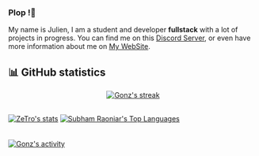 ### Plop !👋

My name is Julien, I am a student and developer **fullstack**  with a lot of projects in progress. You can find me on this [Discord Server](https://discord.gg/2Ph7nNSQPJ), or even have more information about me on [My WebSite](https://zetro.xyz/).
## 📊 GitHub statistics
  
<p align="center">
 <a href="#">
   <img alt="Gonz's streak" src="https://github-readme-streak-stats.herokuapp.com/?user=gonzyui&theme=black-ice&hide_border=true&stroke=0000&background=060A0CD0"/>
 </a>
</p>
<br/>
<a href="#">
  <img alt="ZeTro's stats" src="https://github-readme-stats.vercel.app/api?username=gonzyui&show_icons=true&count_private=true&theme=react&hide_border=true&bg_color=0D1117"/></a>
  <a href="#">
    <img alt="Subham Raoniar's Top Languages" src="https://github-readme-stats.vercel.app/api/top-langs/?username=zetro-dev&langs_count=8&count_private=true&layout=compact&theme=react&hide_border=true&bg_color=0D1117"/></a>
<br/>
<br/>
<br/>
<a href="#">
  <img alt="Gonz's activity" src="https://activity-graph.herokuapp.com/graph?username=zetro-dev&bg_color=0D1117&color=5BCDEC&line=5BCDEC&point=FFFFFF&hide_border=true"/></a>
<br/>
<br/>
